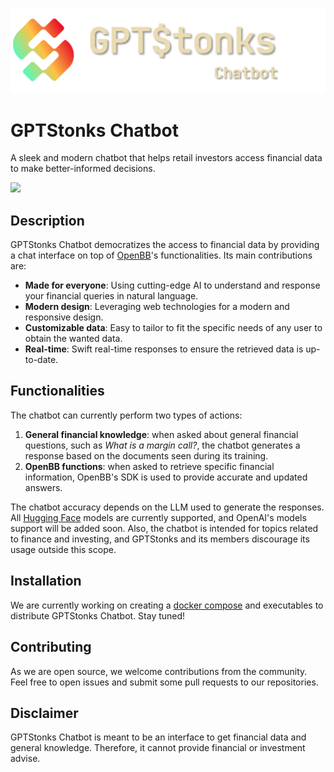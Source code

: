 <p align="center">
  <img src="./profile/resources/logo-chatbot.png" alt="Logo">
</p>

# GPTStonks Chatbot

A sleek and modern chatbot that helps retail investors access financial data to make better-informed decisions.

![](./profile/resources/demo.gif)

## Description

GPTStonks Chatbot democratizes the access to financial data by providing a chat interface on top of [OpenBB](https://openbb.co/)'s
functionalities. Its main contributions are:

- **Made for everyone**: Using cutting-edge AI to understand and response your financial queries in natural language.
- **Modern design**: Leveraging web technologies for a modern and responsive design.
- **Customizable data**: Easy to tailor to fit the specific needs of any user to obtain the wanted
  data.
- **Real-time**: Swift real-time responses to ensure the retrieved data is up-to-date.

## Functionalities

The chatbot can currently perform two types of actions:

1. **General financial knowledge**: when asked about general financial questions, such as *What is a margin call?*,
   the chatbot generates a response based on the documents seen during its training.
2. **OpenBB functions**: when asked to retrieve specific financial information, OpenBB's SDK is used to provide accurate
   and updated answers.

The chatbot accuracy depends on the LLM used to generate the responses. All [Hugging Face](https://huggingface.co/) models are currently supported, and OpenAI's models support will be added soon. Also, the chatbot is intended for topics related to finance and investing, and GPTStonks and its members discourage its usage outside this scope.

## Installation

We are currently working on creating a [docker compose](https://docs.docker.com/compose/) and executables to distribute GPTStonks Chatbot. Stay tuned!

## Contributing

As we are open source, we welcome contributions from the community. Feel free to open issues and
submit some pull requests to our repositories.

## Disclaimer

GPTStonks Chatbot is meant to be an interface to get financial data and general knowledge. Therefore, it cannot provide financial or investment advise.
